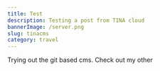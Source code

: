 ```yaml
---
title: Test
description: Testing a post from TINA cloud
bannerImage: /server.png
slug: tinacms
category: travel
---
```


Trying out the git based cms. Check out my other 
